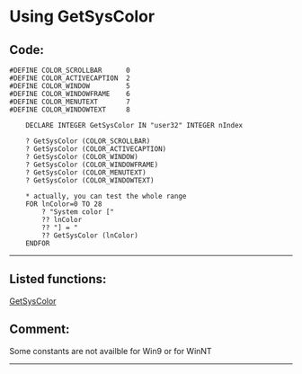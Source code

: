 <link rel="stylesheet" type="text/css" href="../css/win32api.css">  
<link rel="stylesheet" href="https://cdnjs.cloudflare.com/ajax/libs/font-awesome/4.7.0/css/font-awesome.min.css">

# Using GetSysColor

## Code:
```foxpro  
#DEFINE COLOR_SCROLLBAR      0
#DEFINE COLOR_ACTIVECAPTION  2
#DEFINE COLOR_WINDOW         5
#DEFINE COLOR_WINDOWFRAME    6
#DEFINE COLOR_MENUTEXT       7
#DEFINE COLOR_WINDOWTEXT     8

	DECLARE INTEGER GetSysColor IN "user32" INTEGER nIndex
	
	? GetSysColor (COLOR_SCROLLBAR)
	? GetSysColor (COLOR_ACTIVECAPTION)
	? GetSysColor (COLOR_WINDOW)
	? GetSysColor (COLOR_WINDOWFRAME)
	? GetSysColor (COLOR_MENUTEXT)
	? GetSysColor (COLOR_WINDOWTEXT)

	* actually, you can test the whole range
	FOR lnColor=0 TO 28
		? "System color ["
		?? lnColor
		?? "] = "
		?? GetSysColor (lnColor)
	ENDFOR  
```  
***  


## Listed functions:
[GetSysColor](../libraries/user32/GetSysColor.md)  

## Comment:
Some constants are not availble for Win9 or for WinNT  
  
***  

